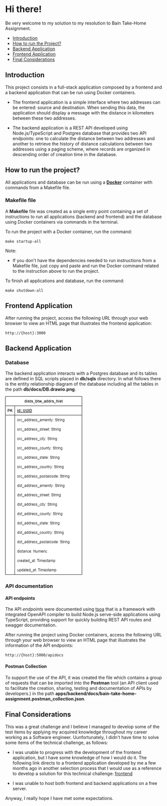 # Hi there!

Be very welcome to my solution to my resolution to Bain Take-Home Assignment.

- [Introduction](#introduction)
- [How to run the Project?](#how-to-run-the-project)
- [Backend Application](#backend-application)
- [Frontend Application](#frontend-application)
- [Final Considerations](#final-considerations)

## Introduction

This project consists in a full-stack application composed by a frontend and a backend application that can be run using Docker containers.

- The frontend application is a simple interface where two addresses can be entered: source and destination. When sending this data, the application should display a message with the distance in kilometers between these two addresses.

- The backend application is a REST API developed using Node.js/TypeScript and Postgres database that provides two API endpoints: one to calculate the distance between two addresses and another to retrieve the history of distance calculations between two addresses using a paging scheme, where records are organized in descending order of creation time in the database.

## How to run the project?

All applications and database can be run using a [**Docker**](https://www.docker.com/) container with commands from a Makefile file.

### Makefile file

A **Makefile** file was created as a single entry point containing a set of instructions to run all applications (backend and frontend) and the database using Docker containers via commands in the terminal.

To run the project with a Docker container, run the command:

```
make startup-all
```

Note:

- If you don't have the dependencies needed to run instructions from a Makefile file, just copy and paste and run the Docker command related to the instruction above to run the project.

To finish all applications and database, run the command:

```
make shutdown-all
```

## Frontend Application

After running the project, access the following URL through your web browser to view an HTML page that illustrates the frontend application:

```
http://{host}:3000
```

## Backend Application

### Database

The backend application interacts with a Postgres database and its tables are defined in SQL scripts placed in **db/sqls** directory. In what follows there is the entity relationship diagram of the database including all the tables in the path **db/docs/DB.drawio.png**.

![BainDB](db/docs/DB.drawio.png)

### API documentation

#### API endpoints

The API *endpoints* were documented using [tsoa](https://tsoa-community.github.io/docs/) that is a framework with integrated OpenAPI compiler to build Node.js serve-side applications using TypeScript, providing support for quickly building REST API routes and swagger documentation.

After running the project using Docker containers, access the following URL through your web browser to view an HTML page that illustrates the information of the API endpoints:

```
http://{host}:5000/apidocs
```

#### Postman Collection

To support the use of the API, it was created the file which contains a group of requests that can be imported into the **Postman** tool (an API client used to facilitate the creation, sharing, testing and documentation of APIs by developers.) in the path **apps/backend/docs/bain-take-home-assignment.postman_collection.json**.

## Final Considerations

This was a great challenge and I believe I managed to develop some of the test items by applying my acquired knowledge throughout my career working as a Software engineer. Uunfortunately, I didn't have time to solve some items of the technical challenge, as follows:

- I was unable to progress with the development of the frontend application, but I have some knowledge of how I would do it. The following link directs to a frontend application developed by me a few months ago in another selection process that I would use as a reference to develop a solution for this technical challenge: [frontend](https://github.com/icaroribeiro/overview-full-stack-take-home-assignment/tree/development/frontend/app)

- I was unable to host both frontend and backend applications on a free server.

Anyway, I really hope I have met some expectations.
